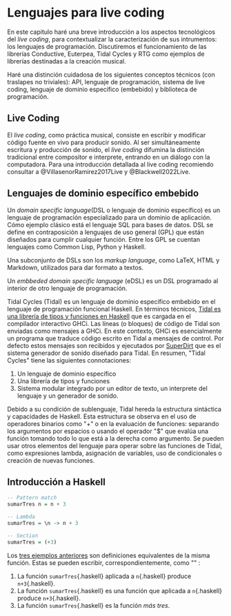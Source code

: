 # Lenguajes para live coding

En este capítulo haré una breve introducción a los aspectos tecnológicos del _live coding_, para contextualizar la caracterización de sus intrumentos: los lenguajes de programación. 
Discutiremos el funcionamiento de las librerías Conductive, Euterpea, Tidal Cycles y RTG como ejemplos de librerías destinadas a la creación musical.

Haré una distinción cuidadosa de los siguientes conceptos técnicos (con traslapes no triviales): API, lenguaje de programación, sistema de live coding, lenguaje de dominio específico (embebido) y biblioteca de programación.


## Live Coding

El _live coding_, como práctica musical, consiste en escribir y modificar código fuente en vivo para producir sonido. Al ser simultáneamente escritura y producción de sonido, el _live coding_ difumina la distinción tradicional entre compositor e interprete, entrando en un diálogo con la computadora. Para una introducción detallada al live coding recomiendo consultar a @VillasenorRamirez2017Live y @Blackwell2022Live.


## Lenguajes de dominio específico embebido


Un _domain specific language_(DSL o lenguaje de dominio específico) es un lenguaje de programación especializado para un dominio de aplicación. Cómo ejemplo clásico está el lenguaje SQL para bases de datos.
DSL se define en contraposición a lenguajes de uso general (GPL) que están diseñados para cumplir cualquier función. Entre los GPL se cuentan lenguajes como Common Lisp, Python y Haskell.

Una subconjunto de DSLs son los _markup language_, como LaTeX, HTML y Markdown, utilizados para dar formato a textos.

Un _embbeded domain specific language_ (eDSL) es un DSL programado al interior de otro lenguaje de programación.

Tidal Cycles (Tidal) es un lenguaje de dominio específico embebido en el lenguaje de programación funcional Haskell. En términos técnicos, [Tidal es una librería de tipos y funciones en Haskell](https://hackage.haskell.org/package/tidal) que es cargada en el compilador interactivo GHCi. Las líneas (o bloques) de código de Tidal son enviadas como mensajes a GHCi. En este contexto, GHCi es esencialmente un programa que traduce código escrito en Tidal a mensajes de control. Por defecto estos mensajes son recibidos y ejecutados por [SuperDirt](https://github.com/musikinformatik/SuperDirt) que es el sistema generador de sonido diseñado para Tidal. En resumen, "Tidal Cycles" tiene las siguientes connotaciones:

1. Un lenguaje de dominio específico
2. Una librería de tipos y funciones
3. Sistema modular integrado por un editor de texto, un interprete del lenguaje y un generador de sonido.

Debido a su condición de sublenguaje, Tidal hereda la estructura sintáctica y capacidades de Haskell. Esta estructura se observa en el uso de operadores binarios como  "+" o en la evaluación de funciones: separando los argumentos por espacios o usando el operador "$" que evalúa una función tomando todo lo que está a la derecha como argumento. Se pueden usar otros elementos del lenguaje para operar sobre las funciones de Tidal, como expresiones lambda, asignación de variables, uso de condicionales o creación de nuevas funciones.

## Introducción a Haskell

```haskell {#mycode .numberLines}
-- Pattern match
sumarTres n = n + 3

-- Lambda
sumarTres = \n -> n + 3

-- Section
sumarTres = (+3)
```

Los [tres ejemplos anteriores](#mycode) son definiciones equivalentes de la misma función. Estas se pueden escribir, correspondientemente, como "" :

1. La función `sumarTres`{.haskell} aplicada a `n`{.haskell} produce `n+3`{.haskell}.
2. La función `sumarTres`{.haskell} es una función que aplicada a `n`{.haskell} produce `n+3`{.haskell}.
3. La función `sumarTres`{.haskell} es la función _más tres_.
